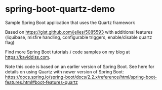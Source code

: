 # spring-boot-quartz-demo
Sample Spring Boot application that uses the Quartz framework

Based on https://gist.github.com/jelies/5085593 with additional features (liquibase, misfire handling, configurable triggers, enable/disable quartz flag)

Find more Spring Boot tutorials / code samples on my blog at https://kaviddiss.com.

Note this code is based on an earlier version of Spring Boot. See here for details on using Quartz with newer version of Spring Boot: https://docs.spring.io/spring-boot/docs/2.2.x/reference/html/spring-boot-features.html#boot-features-quartz

